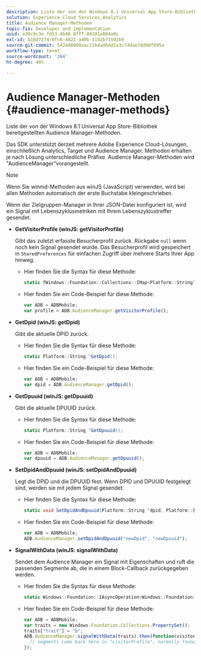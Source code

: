 ```yaml
---
description: Liste der von der Windows 8.1 Universal App Store-Bibliothek bereitgestellten Audience Manager-Methoden.
solution: Experience Cloud Services,Analytics
title: Audience Manager-Methoden
topic-fix: Developer and implementation
uuid: e39c9c3e-fd53-4b46-8fff-88101a064a9c
exl-id: b10d7274-0fc6-4822-a40b-1192b71592b9
source-git-commit: 5434d8809aac11b4ad6dd1a3c74dae7dd98f095a
workflow-type: tm+mt
source-wordcount: '264'
ht-degree: 46%

---
```


# Audience Manager-Methoden {#audience-manager-methods}

Liste der von der Windows 8.1 Universal App Store-Bibliothek bereitgestellten Audience Manager-Methoden.

Das SDK unterstützt derzeit mehrere Adobe Experience Cloud-Lösungen, einschließlich Analytics, Target und Audience Manager. Methoden erhalten je nach Lösung unterschiedliche Präfixe. Audience Manager-Methoden wird &quot;AudienceManager&quot;vorangestellt.

>[!NOTE]
>
>Wenn Sie winmd-Methoden aus winJS (JavaScript) verwenden, wird bei allen Methoden automatisch der erste Buchstabe kleingeschrieben.

Wenn der Zielgruppen-Manager in Ihrer JSON-Datei konfiguriert ist, wird ein Signal mit Lebenszyklusmetriken mit Ihrem Lebenszyklustreffer gesendet.

* **GetVisitorProfile (winJS: getVisitorProfile)**

   Gibt das zuletzt erfasste Besucherprofil zurück. Rückgabe `null` wenn noch kein Signal gesendet wurde. Das Besucherprofil wird gespeichert in `SharedPreferences` für einfachen Zugriff über mehrere Starts Ihrer App hinweg.

   * Hier finden Sie die Syntax für diese Methode:

      ```csharp
      static fWindows::Foundation::Collections::IMap<Platform::String^, Platform::Object^> ^GetVisitorProfile();
      ```

   * Hier finden Sie ein Code-Beispiel für diese Methode:

      ```js
      var ADB = ADBMobile; 
      var profile = ADB.AudienceManager.getVisitorProfile();
      ```

* **GetDpid (winJS: getDpid)**

   Gibt die aktuelle DPID zurück.

   * Hier finden Sie die Syntax für diese Methode:

      ```csharp
      static Platform::String ^GetDpid();
      ```

   * Hier finden Sie ein Code-Beispiel für diese Methode:

      ```js
      var ADB = ADBMobile; 
      var dpid = ADB.AudienceManager.getDpid();
      ```

* **GetDpuuid (winJS: getDpuuid)**

   Gibt die aktuelle DPUUID zurück.

   * Hier finden Sie die Syntax für diese Methode:

      ```csharp
      static Platform::String ^GetDpuuid();
      ```

   * Hier finden Sie ein Code-Beispiel für diese Methode:

      ```js
      var ADB = ADBMobile; 
      var dpuuid = ADB.AudienceManager.getDpuuid();
      ```

* **SetDpidAndDpuuid (winJS: setDpidAndDpuuid)**

   Legt die DPID und die DPUUID fest. Wenn DPID und DPUUID festgelegt sind, werden sie mit jedem Signal gesendet.

   * Hier finden Sie die Syntax für diese Methode:

      ```csharp
      static void SetDpidAndDpuuid(Platform::String ^dpid, Platform::String ^dpuuid); 
      ```

   * Hier finden Sie ein Code-Beispiel für diese Methode:

      ```js
      var ADB = ADBMobile; 
      ADB.AudienceManager.setDpidAndDpuuid("newDpid", "newDpuuid");
      ```

* **SignalWithData (winJS: signalWithData)**

   Sendet dem Audience Manager ein Signal mit Eigenschaften und ruft die passenden Segmente ab, die in einem Block-Callback zurückgegeben werden.

   * Hier finden Sie die Syntax für diese Methode:

      ```csharp
      static Windows::Foundation::IAsyncOperation<Windows::Foundation::Collections::IMap<Platform::String^, Platform::Object> > ^SignalWithData(Windows::Foundation::Collections::IMap<Platform::String^, Platform::Object^> ^data);
      ```

   * Hier finden Sie ein Code-Beispiel für diese Methode:

      ```js
      var ADB = ADBMobile; 
      var traits = new Windows.Foundation.Collections.PropertySet(); 
      traits["trait"] = "b"; 
      ADB.AudienceManager.signalWithData(traits).then(function(visitorProfile) { 
        // segments come back here in "visitorProfile", normally found in the "segs" object of your json 
      }); 
      ```
